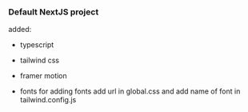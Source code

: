### Default NextJS project

added:

- typescript

- tailwind css

- framer motion

- fonts
  for adding fonts add url in global.css and add name of font in tailwind.config.js
